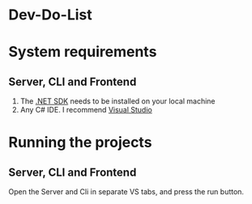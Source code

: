 # Dev-Do-List

# System requirements
## Server, CLI and Frontend
1. The [.NET SDK](https://dotnet.microsoft.com/en-us/download) needs to be installed on your local machine
2. Any C# IDE. I recommend [Visual Studio](https://visualstudio.microsoft.com/downloads/)

# Running the projects
## Server, CLI and Frontend
Open the Server and Cli in separate VS tabs, and press the run button.

